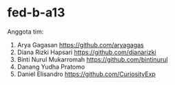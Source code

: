 # fed-b-a13
Anggota tim: 
1. Arya Gagasan https://github.com/aryagagas
2. Diana Rizki Hapsari https://github.com/dianarizki
3. Binti Nurul Mukarromah https://github.com/bintinurul
4. Danang Yudha Pratomo
5. Daniel Elisandro https://github.com/CuriosityExp
